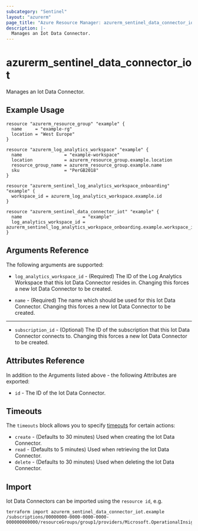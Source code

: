 ```yaml
---
subcategory: "Sentinel"
layout: "azurerm"
page_title: "Azure Resource Manager: azurerm_sentinel_data_connector_iot"
description: |-
  Manages an Iot Data Connector.
---
```


# azurerm_sentinel_data_connector_iot

Manages an Iot Data Connector.

## Example Usage

```hcl
resource "azurerm_resource_group" "example" {
  name     = "example-rg"
  location = "West Europe"
}

resource "azurerm_log_analytics_workspace" "example" {
  name                = "example-workspace"
  location            = azurerm_resource_group.example.location
  resource_group_name = azurerm_resource_group.example.name
  sku                 = "PerGB2018"
}

resource "azurerm_sentinel_log_analytics_workspace_onboarding" "example" {
  workspace_id = azurerm_log_analytics_workspace.example.id
}

resource "azurerm_sentinel_data_connector_iot" "example" {
  name                       = "example"
  log_analytics_workspace_id = azurerm_sentinel_log_analytics_workspace_onboarding.example.workspace_id
}
```

## Arguments Reference

The following arguments are supported:

* `log_analytics_workspace_id` - (Required) The ID of the Log Analytics Workspace that this Iot Data Connector resides in. Changing this forces a new Iot Data Connector to be created.

* `name` - (Required) The name which should be used for this Iot Data Connector. Changing this forces a new Iot Data Connector to be created.

---

* `subscription_id` - (Optional) The ID of the subscription that this Iot Data Connector connects to. Changing this forces a new Iot Data Connector to be created.

## Attributes Reference

In addition to the Arguments listed above - the following Attributes are exported:

* `id` - The ID of the Iot Data Connector.

## Timeouts

The `timeouts` block allows you to specify [timeouts](https://developer.hashicorp.com/terraform/language/resources/configure#define-operation-timeouts) for certain actions:

* `create` - (Defaults to 30 minutes) Used when creating the Iot Data Connector.
* `read` - (Defaults to 5 minutes) Used when retrieving the Iot Data Connector.
* `delete` - (Defaults to 30 minutes) Used when deleting the Iot Data Connector.

## Import

Iot Data Connectors can be imported using the `resource id`, e.g.

```shell
terraform import azurerm_sentinel_data_connector_iot.example /subscriptions/00000000-0000-0000-0000-000000000000/resourceGroups/group1/providers/Microsoft.OperationalInsights/workspaces/workspace1/providers/Microsoft.SecurityInsights/dataConnectors/dc1
```
